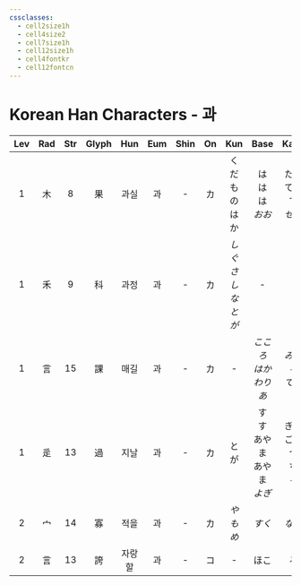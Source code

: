 ```yaml
---
cssclasses:
  - cell2size1h
  - cell4size2
  - cell7size1h
  - cell12size1h
  - cell4fontkr
  - cell12fontcn
---
```


# Korean Han Characters - 과

| Lev | Rad | Str | Glyph | Hun | Eum | Shin | On  |        Kun        |             Base             |           Kana            | Simp | Man |  Can  | Viet |
| :-: | :-: | :-: | :---: | :-: | :-: | :--: | :-: | :---------------: | :--------------------------: | :-----------------------: | :--: | :-: | :---: | :--: |
|  1  |  木  |  8  |   果   | 과실  |  과  |  -   |  カ  |    くだもの<br>はか     |     は<br>は<br>は<br>*おお*      |   たす<br>てる<br>て<br>*せる*   |  -   | guǒ | gwo2  |      |
|  1  |  禾  |  9  |   科   | 과정  |  과  |  -   |  カ  | *しぐさ<br>しな<br>とが* |              -               |             -             |  -   | kē  |  fo1  |      |
|  1  |  言  | 15  |   課   | 매길  |  과  |  -   |  カ  |         -         |      *こころ<br>はか<br>わりあ*      |      *みる<br>る<br>てる*      |  课   | kè  |  fo3  |      |
|  1  |  辵  | 13  |   過   | 지날  |  과  |  -   |  カ  |        とが         | す<br>す<br>あやま<br>あやま<br>*よぎ* | ぎる<br>ごす<br>つ<br>ち<br>*る* |  过   | guò | gwo3  |      |
|  2  |  宀  | 14  |   寡   | 적을  |  과  |  -   |  カ  |       *やもめ*       |             *すく*             |           *ない*            |  -   | guǎ | gwaa2 |      |
|  2  |  言  | 13  |   誇   | 자랑할 |  과  |  -   |  コ  |         -         |              ほこ              |             る             |  夸   | kuā | kwaa1 |      |
